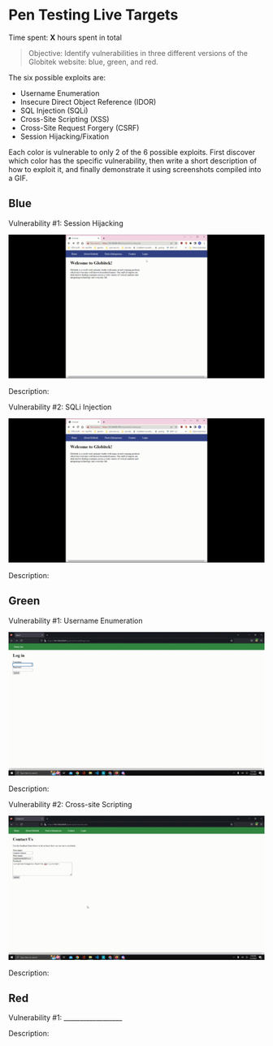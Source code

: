 # Pen Testing Live Targets

Time spent: **X** hours spent in total

> Objective: Identify vulnerabilities in three different versions of the Globitek website: blue, green, and red.

The six possible exploits are:

* Username Enumeration
* Insecure Direct Object Reference (IDOR)
* SQL Injection (SQLi)
* Cross-Site Scripting (XSS)
* Cross-Site Request Forgery (CSRF)
* Session Hijacking/Fixation

Each color is vulnerable to only 2 of the 6 possible exploits. First discover which color has the specific vulnerability, then write a short description of how to exploit it, and finally demonstrate it using screenshots compiled into a GIF.

## Blue

Vulnerability #1: Session Hijacking

<img src="blue_vulnerability_1.gif" alt="blue">


Description:


Vulnerability #2: SQLi Injection

<img src="blue_vulnerability_2.gif" alt="blue">

Description:


## Green

Vulnerability #1: Username Enumeration

<img src="green_vulnerability_1.gif" alt="green">

Description:

Vulnerability #2: Cross-site Scripting

<img src="green_vulnerability_2.gif" alt="green">

Description:

## Red

Vulnerability #1: __________________

Description:


